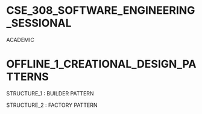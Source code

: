 # CSE_308_SOFTWARE_ENGINEERING_SESSIONAL
ACADEMIC

# OFFLINE_1_CREATIONAL_DESIGN_PATTERNS
STRUCTURE_1 : BUILDER PATTERN

STRUCTURE_2 : FACTORY PATTERN
